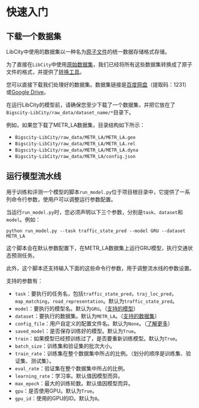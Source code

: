 # 快速入门

## 下载一个数据集

LibCity中使用的数据集以一种名为[原子文件](../user_guide/data/atomic_files.md)的统一数据存储格式存储。

为了直接在`LibCity`中使用[原始数据集](../user_guide/data/raw_data.md)，我们已经将所有这些数据集转换成了原子文件的格式，并提供了[转换工具](https://github.com/LibCity/Bigscity-LibCity-Datasets)。

您可以直接下载我们处理好的数据集。数据集链接是[百度网盘](https://pan.baidu.com/s/1qEfcXBO-QwZfiT0G3IYMpQ)（提取码：1231）或[Google Drive](https://drive.google.com/drive/folders/1g5v2Gq1tkOq8XO0HDCZ9nOTtRpB6-gPe?usp=sharing)。

在运行LibCity的模型前，请确保您至少下载了一个数据集，并把它放在了`Bigscity-LibCity/raw_data/dataset_name/*`目录下。

例如，如果您下载了METR_LA数据集，目录结构如下所示：

- `Bigscity-LibCity/raw_data/METR_LA/METR_LA.geo`
- `Bigscity-LibCity/raw_data/METR_LA/METR_LA.rel`
- `Bigscity-LibCity/raw_data/METR_LA/METR_LA.dyna`
- `Bigscity-LibCity/raw_data/METR_LA/config.json`

## 运行模型流水线

用于训练和评测一个模型的脚本`run_model.py`位于项目根目录中，它提供了一系列命令行参数，使用户可以调整运行参数配置。

当运行`run_model.py`时，您必须声明以下三个参数，分别是`task`、`dataset`和`model`。例如：

```
python run_model.py --task traffic_state_pred --model GRU --dataset METR_LA
```

这个脚本会在默认参数配置下，在METR_LA数据集上运行GRU模型，执行交通状态预测任务。

此外，这个脚本还支持输入下面的这些命令行参数，用于调整流水线的参数设置。

支持的参数有：

- `task`：要执行的任务名，包括`traffic_state_pred`，`traj_loc_pred`，`map_matching`，`road_representation`。默认为`traffic_state_pred`。
- `model`：要执行的模型名。默认为`GRU`。（[支持的模型](../user_guide/model)）
- `dataset`：要执行的数据集。默认为`METR_LA`。（[支持的数据集](../user_guide/data/raw_data.md)）
- `config_file`：用户自定义的配置文件名。默认为`None`。（[了解更多](../user_guide/config_settings.md)）
- `saved_model`：是否保存训练好的模型。默认为`True`。
- `train`：如果模型已经预训练过了，是否要重新训练模型。默认为`True`。
- `batch_size`：训练集和验证集的批次大小。
- `train_rate`：训练集在整个数据集中所占的比例。（划分的顺序是训练集、验证集、测试集）。
- `eval_rate`：验证集在整个数据集中所占的比例。
- `learning_rate`：学习率。默认值因模型而异。
- `max_epoch`：最大的训练轮数。默认值因模型而异。
- `gpu`：是否使用GPU。默认为`True`。
- `gpu_id`：使用的GPU的ID。默认为`0`。
